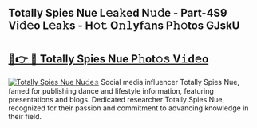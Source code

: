 ## Totally Spies Nue L𝚎a𝚔ed N𝚞𝚍e - Part-4S9 Vi𝚍𝚎o L𝚎a𝚔s - H𝚘𝚝 O𝚗𝚕yf𝚊ns P𝚑𝚘tos GJskU

# <h2><a href="http://kfeksmu.oniu.top/?m=Totally+Spies+Nue">🔗👉 🔴 Totally Spies Nue P𝚑ot𝚘𝚜 V𝚒d𝚎o</a></h2>

[![Totally Spies Nue Nu𝚍e𝚜](https://i.imgur.com/0qMVB7G.gif)](http://kfeksmu.oniu.top/?m=Totally+Spies+Nue)
Social media influencer Totally Spies Nue, famed for publishing dance and lifestyle information, featuring presentations and blogs. Dedicated researcher Totally Spies Nue, recognized for their passion and commitment to advancing knowledge in their field.  
